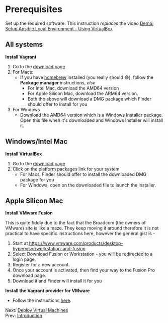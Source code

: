 # Prerequisites

Set up the required software. This instruction *replaces* the video [Demo: Setup Ansible Local Environment - Using VirtualBox](https://learn.kodekloud.com/user/courses/learn-ansible-basics-beginners-course/module/a1ba12c0-66c7-4d81-bede-62917ee0b1cf/lesson/371a5d25-c693-4aaf-a340-050ad961af0d)

## All systems

**Install Vagrant**

1. Go to the [download page](https://developer.hashicorp.com/vagrant/downloads)
1. For Macs:
    * If you have [homebrew](https://brew.sh/) installed (you really should :smile:), follow the **Package manager** instructions, *else*
        * For Intel Mac, download the AMD64 version
        * For Apple Silicon Mac, download the ARM64 version.
        * Both the above will download a DMG package which Finder should offer to install for you
1. For Windows
    * Download the AMD64 version which is a Windows Installer package. Open this file when it's downloaded and Windows Installer will install it.

## Windows/Intel Mac

**Install VirtualBox**

1. Go to the [download page](https://www.virtualbox.org/wiki/Downloads)
1. Click on the platform packages link for your system
    * For Macs, Finder should offer to install the downloaded DMG package for you
    * For Windows, open on the downloaded file to launch the installer.

## Apple Silicon Mac

**Install VMware Fusion**

This is quite fiddly due to the fact that the Broadcom (the owners of VMware) site is like a maze. They keep moving it around therefore it is not practical to have specific instructions here, however the general gist is -

1. Start at https://www.vmware.com/products/desktop-hypervisor/workstation-and-fusion
1. Select Download Fusion or Workstation - you will be redirected to a login page.
1. Register for a new account.
1. Once your account is activated, then find your way to the Fusion Pro download page.
1. Download it and Finder will install it for you

**Install the Vagrant provider for VMware**

* Follow the instructions [here](https://developer.hashicorp.com/vagrant/docs/providers/vmware/installation).

Next: [Deploy Virtual Machines](./02-deploy-vms.md)<br/>
Prev: [Introduction](../README.md)
